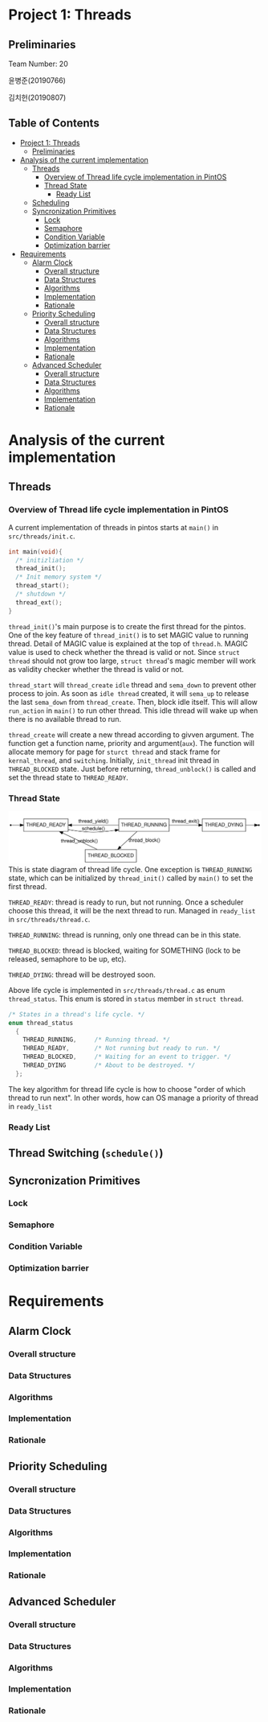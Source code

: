 # Project 1: Threads
## Preliminaries
Team Number: 20

윤병준(20190766)

김치헌(20190807)

## Table of Contents
- [Project 1: Threads](#project-1--threads)
  * [Preliminaries](#preliminaries)
- [Analysis of the current implementation](#analysis-of-the-current-implementation)
  * [Threads](#threads)
    + [Overview of Thread life cycle implementation in PintOS](#overview-of-thread-life-cycle-implementation-in-pintos)
    + [Thread State](#thread-state)
      - [Ready List](#ready-list)
  * [Scheduling](#scheduling)
  * [Syncronization Primitives](#syncronization-primitives)
    + [Lock](#lock)
    + [Semaphore](#semaphore)
    + [Condition Variable](#condition-variable)
    + [Optimization barrier](#optimization-barrier)
- [Requirements](#requirements)
  * [Alarm Clock](#alarm-clock)
    + [Overall structure](#overall-structure)
    + [Data Structures](#data-structures)
    + [Algorithms](#algorithms)
    + [Implementation](#implementation)
    + [Rationale](#rationale)
  * [Priority Scheduling](#priority-scheduling)
    + [Overall structure](#overall-structure-1)
    + [Data Structures](#data-structures-1)
    + [Algorithms](#algorithms-1)
    + [Implementation](#implementation-1)
    + [Rationale](#rationale-1)
  * [Advanced Scheduler](#advanced-scheduler)
    + [Overall structure](#overall-structure-2)
    + [Data Structures](#data-structures-2)
    + [Algorithms](#algorithms-2)
    + [Implementation](#implementation-2)
    + [Rationale](#rationale-2)
    




# Analysis of the current implementation
## Threads
### Overview of Thread life cycle implementation in PintOS
A current implementation of threads in pintos starts at `main()` in `src/threads/init.c`. 
```c
int main(void){
  /* initizliation */
  thread_init();
  /* Init memory system */
  thread_start();
  /* shutdown */
  thread_ext();
}
```
`thread_init()`'s main purpose is to create the first thread for the pintos. 
One of the key feature of `thread_init()` is to set MAGIC value to running thread. 
Detail of MAGIC value is explained at the top of `thread.h`. 
MAGIC value is used to check whether the thread is valid or not. 
Since `struct thread` should not grow too large, `struct thread`'s magic member will 
work as validity checker whether the thread is valid or not.

`thread_start` will `thread_create` `idle` thread and `sema_down` to prevent other process to join. 
As soon as `idle thread` created, it will `sema_up` to release the last `sema_down` from `thread_create`.
Then, block idle itself. This will allow `run_action` in `main()` to run other thread.
This idle thread will wake up when there is no available thread to run.

`thread_create` will create a new thread according to givven argument. The function get 
a function name, priority and argument(`aux`). The function will allocate memory for
page for `sturct thread` and stack frame for `kernal_thread`, and `switching`. 
Initially, `init_thread` init thread in `THREAD_BLOCKED` state. Just before returning, 
`thread_unblock()` is called and set the thread state to `THREAD_READY`.

### Thread State
<!-- 
digraph finite_state_machine {
    rankdir=TB;

    node [shape = rectangle];
    center [shape=none, width=0, height=0, label=""];  // Invisible center node

    // Triangle arrangement
    center -> THREAD_READY [style=invis];


    // Initialization state
    init [shape=point];   // This represents the small dot or circle
    init -> THREAD_READY;

    {rank=min; init THREAD_READY THREAD_RUNNING THREAD_DYING exit}
    
    init -> exit [style=invis]
    exit [shape=point];
    
    THREAD_READY -> THREAD_RUNNING [label="schedule()", minlen=4]
    THREAD_RUNNING -> THREAD_READY [label="thread_yield()"]
    THREAD_RUNNING -> THREAD_DYING [label="thread_exit()"]
    THREAD_RUNNING -> THREAD_BLOCKED [label="thread_block()"]
    THREAD_BLOCKED -> THREAD_READY [taillabel="thread_unblock()\n\n"]

    THREAD_DYING -> exit
}
-->

![thread_state](img/p1_1_thread_state.svg)
This is state diagram of thread life cycle. One exception is `THREAD_RUNNING` state,
which can be initialized by `thread_init()` called by `main()` to set the first thread.

`THREAD_READY`: thread is ready to run, but not running. Once a scheduler choose this thread,
it will be the next thread to run. Managed in `ready_list` in `src/threads/thread.c`.

`THREAD_RUNNING`: thread is running, only one thread can be in this state.

`THREAD_BLOCKED`: thread is blocked, waiting for SOMETHING (lock to be released, semaphore to be up, etc). 

`THREAD_DYING`: thread will be destroyed soon.


Above life cycle is implemented in `src/threads/thread.c` as enum `thread_status`.
This enum is stored in `status` member in `struct thread`.
```c
/* States in a thread's life cycle. */
enum thread_status
  {
    THREAD_RUNNING,     /* Running thread. */
    THREAD_READY,       /* Not running but ready to run. */
    THREAD_BLOCKED,     /* Waiting for an event to trigger. */
    THREAD_DYING        /* About to be destroyed. */
  };
```
The key algorithm for thread life cycle is how to choose "order of which thread to run next". In other words, 
how can OS manage a priority of thread in `ready_list`

### Ready List



## Thread Switching (`schedule()`)





## Syncronization Primitives
### Lock
### Semaphore 
### Condition Variable
### Optimization barrier

# Requirements

## Alarm Clock
### Overall structure
### Data Structures
### Algorithms
### Implementation
### Rationale


## Priority Scheduling
### Overall structure
### Data Structures
### Algorithms
### Implementation
### Rationale


## Advanced Scheduler
### Overall structure
### Data Structures
### Algorithms
### Implementation
### Rationale